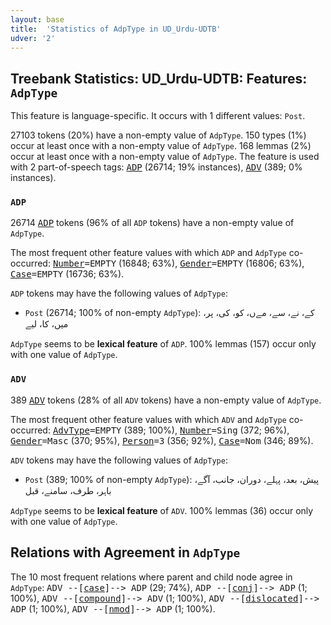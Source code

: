 ```yaml
---
layout: base
title:  'Statistics of AdpType in UD_Urdu-UDTB'
udver: '2'
---
```


## Treebank Statistics: UD_Urdu-UDTB: Features: `AdpType`

This feature is language-specific.
It occurs with 1 different values: `Post`.

27103 tokens (20%) have a non-empty value of `AdpType`.
150 types (1%) occur at least once with a non-empty value of `AdpType`.
168 lemmas (2%) occur at least once with a non-empty value of `AdpType`.
The feature is used with 2 part-of-speech tags: <tt><a href="ur_udtb-pos-ADP.html">ADP</a></tt> (26714; 19% instances), <tt><a href="ur_udtb-pos-ADV.html">ADV</a></tt> (389; 0% instances).

### `ADP`

26714 <tt><a href="ur_udtb-pos-ADP.html">ADP</a></tt> tokens (96% of all `ADP` tokens) have a non-empty value of `AdpType`.

The most frequent other feature values with which `ADP` and `AdpType` co-occurred: <tt><a href="ur_udtb-feat-Number.html">Number</a></tt><tt>=EMPTY</tt> (16848; 63%), <tt><a href="ur_udtb-feat-Gender.html">Gender</a></tt><tt>=EMPTY</tt> (16806; 63%), <tt><a href="ur_udtb-feat-Case.html">Case</a></tt><tt>=EMPTY</tt> (16736; 63%).

`ADP` tokens may have the following values of `AdpType`:

* `Post` (26714; 100% of non-empty `AdpType`): کے، نے، سے، مےں، کو، کی، پر، میں، کا، لیے

`AdpType` seems to be **lexical feature** of `ADP`. 100% lemmas (157) occur only with one value of `AdpType`.

### `ADV`

389 <tt><a href="ur_udtb-pos-ADV.html">ADV</a></tt> tokens (28% of all `ADV` tokens) have a non-empty value of `AdpType`.

The most frequent other feature values with which `ADV` and `AdpType` co-occurred: <tt><a href="ur_udtb-feat-AdvType.html">AdvType</a></tt><tt>=EMPTY</tt> (389; 100%), <tt><a href="ur_udtb-feat-Number.html">Number</a></tt><tt>=Sing</tt> (372; 96%), <tt><a href="ur_udtb-feat-Gender.html">Gender</a></tt><tt>=Masc</tt> (370; 95%), <tt><a href="ur_udtb-feat-Person.html">Person</a></tt><tt>=3</tt> (356; 92%), <tt><a href="ur_udtb-feat-Case.html">Case</a></tt><tt>=Nom</tt> (346; 89%).

`ADV` tokens may have the following values of `AdpType`:

* `Post` (389; 100% of non-empty `AdpType`): پیش، بعد، پہلے، دوران، جانب، آگے، باہر، طرف، سامنے، قبل

`AdpType` seems to be **lexical feature** of `ADV`. 100% lemmas (36) occur only with one value of `AdpType`.

## Relations with Agreement in `AdpType`

The 10 most frequent relations where parent and child node agree in `AdpType`:
<tt>ADV --[<tt><a href="ur_udtb-dep-case.html">case</a></tt>]--> ADP</tt> (29; 74%),
<tt>ADP --[<tt><a href="ur_udtb-dep-conj.html">conj</a></tt>]--> ADP</tt> (1; 100%),
<tt>ADV --[<tt><a href="ur_udtb-dep-compound.html">compound</a></tt>]--> ADV</tt> (1; 100%),
<tt>ADV --[<tt><a href="ur_udtb-dep-dislocated.html">dislocated</a></tt>]--> ADP</tt> (1; 100%),
<tt>ADV --[<tt><a href="ur_udtb-dep-nmod.html">nmod</a></tt>]--> ADP</tt> (1; 100%).


